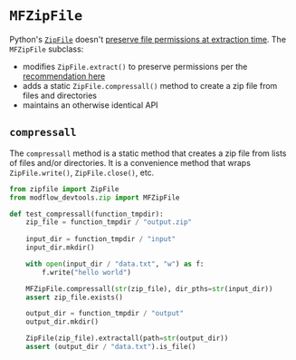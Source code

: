 # `MFZipFile`

Python's [`ZipFile`](https://docs.python.org/3/library/zipfile.html) doesn't [preserve file permissions at extraction time](https://bugs.python.org/issue15795). The `MFZipFile` subclass:

- modifies `ZipFile.extract()` to preserve permissions per the [recommendation here](https://stackoverflow.com/questions/39296101/python-zipfile-removes-execute-permissions-from-binaries)
- adds a static `ZipFile.compressall()` method to create a zip file from files and directories
- maintains an otherwise identical API

## `compressall`

The `compressall` method is a static method that creates a zip file from lists of files and/or directories. It is a convenience method that wraps `ZipFile.write()`, `ZipFile.close()`, etc.

```python
from zipfile import ZipFile
from modflow_devtools.zip import MFZipFile

def test_compressall(function_tmpdir):
    zip_file = function_tmpdir / "output.zip"
    
    input_dir = function_tmpdir / "input"
    input_dir.mkdir()

    with open(input_dir / "data.txt", "w") as f:
        f.write("hello world")

    MFZipFile.compressall(str(zip_file), dir_pths=str(input_dir))
    assert zip_file.exists()

    output_dir = function_tmpdir / "output"
    output_dir.mkdir()

    ZipFile(zip_file).extractall(path=str(output_dir))
    assert (output_dir / "data.txt").is_file()
```